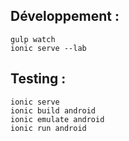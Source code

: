 
## Développement :

    gulp watch
    ionic serve --lab

## Testing :

    ionic serve
    ionic build android
    ionic emulate android
    ionic run android

